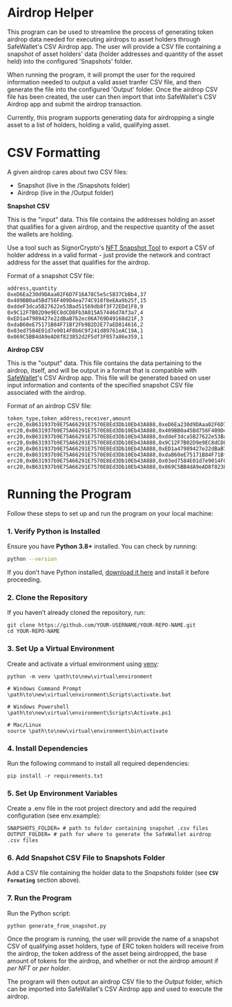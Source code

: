 # Airdrop Helper

This program can be used to streamline the process of generating token airdrop data needed for executing airdrops to asset holders through SafeWallet's CSV Airdrop app. The user will provide a CSV file containing a snapshot of asset holders' data (holder addresses and quantity of the asset held) into the configured 'Snapshots' folder.

When running the program, it will prompt the user for the required information needed to output a valid asset tranfer CSV file, and then generate the file into the configured 'Output' folder. Once the airdrop CSV file has been created, the user can then import that into SafeWallet's CSV Airdrop app and submit the airdrop transaction.

Currently, this program supports generating data for airdropping a single asset to a list of holders, holding a valid, qualifying asset.

# CSV Formatting

A given airdrop cares about two CSV files:

* Snapshot (live in the /Snapshots folder)
* Airdrop (live in the /Output folder)

**Snapshot CSV**

This is the "input" data. This file contains the addresses holding an asset that qualifies for a given airdrop, and the respective quantity of the asset the wallets are holding.

Use a tool such as SignorCrypto's [NFT Snapshot Tool](https://www.signorcrypto.com/toolkit/snapshot) to export a CSV of holder address in a valid format - just provide the network and contract address for the asset that qualifies for the airdrop.

Format of a snapshot CSV file:
```
address,quantity
0xeD6Ea230d9DAaa02F6D7F16A78C5e5c5B37CbBb4,37
0x409BB0a45Bd756F409D4ea774C918f8eEAa9b25f,15
0xddeF3dca5B27622e53Bad51569db8f3F72EDd1F8,9
0x9C12F7B02D9e9EC8dCD8Fb3A015A57446d7Af3a7,4
0xED1a47989427e22dBaB7b2ec06A769D49168d21F,3
0xdaB60eE75171B84F71Bf2Fb9B2D2E77aED814616,2
0x03ed7584E01d7e9014F0b6C9f241d89761eAC19A,1
0x069C5BB4dA9eAD8f823852d2F5df3F057a86e359,1
```

**Airdrop CSV**

This is the "output" data. This file contains the data pertaining to the airdrop, itself, and will be output in a format that is compatible with [SafeWallet](https://app.safe.global/welcome)'s CSV Airdrop app. This file will be generated based on user input information and contents of the specified snapshot CSV file associated with the airdrop.

Format of an airdrop CSV file:
```
token_type,token_address,receiver,amount
erc20,0xB631937b9E75A66291E7570E8Ed3Db10Eb43A888,0xeD6Ea230d9DAaa02F6D7F16A78C5e5c5B37CbBb4,1000
erc20,0xB631937b9E75A66291E7570E8Ed3Db10Eb43A888,0x409BB0a45Bd756F409D4ea774C918f8eEAa9b25f,1000
erc20,0xB631937b9E75A66291E7570E8Ed3Db10Eb43A888,0xddeF3dca5B27622e53Bad51569db8f3F72EDd1F8,1000
erc20,0xB631937b9E75A66291E7570E8Ed3Db10Eb43A888,0x9C12F7B02D9e9EC8dCD8Fb3A015A57446d7Af3a7,1000
erc20,0xB631937b9E75A66291E7570E8Ed3Db10Eb43A888,0xED1a47989427e22dBaB7b2ec06A769D49168d21F,1000
erc20,0xB631937b9E75A66291E7570E8Ed3Db10Eb43A888,0xdaB60eE75171B84F71Bf2Fb9B2D2E77aED814616,1000
erc20,0xB631937b9E75A66291E7570E8Ed3Db10Eb43A888,0x03ed7584E01d7e9014F0b6C9f241d89761eAC19A,1000
erc20,0xB631937b9E75A66291E7570E8Ed3Db10Eb43A888,0x069C5BB4dA9eAD8f823852d2F5df3F057a86e359,1000
```

# Running the Program

Follow these steps to set up and run the program on your local machine:

### **1. Verify Python is Installed**
Ensure you have **Python 3.8+** installed. You can check by running:

```sh
python --version
```

If you don’t have Python installed, [download it here](https://www.python.org/downloads/) and install it before proceeding.

### **2. Clone the Repository**

If you haven’t already cloned the repository, run:

```
git clone https://github.com/YOUR-USERNAME/YOUR-REPO-NAME.git
cd YOUR-REPO-NAME

```

### **3. Set Up a Virtual Environment**

Create and activate a virtual environment using [venv](https://docs.python.org/3/library/venv.html):

```
python -m venv \path\to\new\virtual\environment

# Windows Command Prompt
\path\to\new\virtual\environment\Scripts\activate.bat 

# Windows Powershell
\path\to\new\virtual\environment\Scripts\Activate.ps1

# Mac/Linux
source \path\to\new\virtual\environment\bin\activate
```

### **4. Install Dependencies**

Run the following command to install all required dependencies:

```
pip install -r requirements.txt
```

### **5. Set Up Environment Variables**

Create a .env file in the root project directory and add the required configuration (see env.example):

```
SNAPSHOTS_FOLDER= # path to folder containing snapshot .csv files
OUTPUT_FOLDER= # path for where to generate the SafeWallet airdrop .csv files
```

### **6. Add Snapshot CSV File to Snapshots Folder**

Add a CSV file containing the holder data to the *Snapshots* folder (see **`CSV Formating`** section above).

### **7. Run the Program**

Run the Python script:
```
python generate_from_snapshot.py
```

Once the program is running, the user will provide the name of a snapshot CSV of qualifying asset holders, type of ERC token holders will receive from the airdrop, the token address of the asset being airdropped, the base amount of tokens for the airdrop, and whether or not the airdrop amount if *per NFT* or *per holder*.

The program will then output an airdrop CSV file to the *Output* folder, which can be imported into SafeWallet's CSV Airdrop app and used to execute the airdrop.
